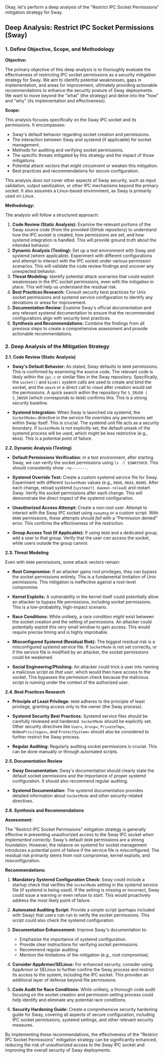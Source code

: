 Okay, let's perform a deep analysis of the "Restrict IPC Socket Permissions" mitigation strategy for Sway.

## Deep Analysis: Restrict IPC Socket Permissions (Sway)

### 1. Define Objective, Scope, and Methodology

**Objective:**

The primary objective of this deep analysis is to thoroughly evaluate the effectiveness of restricting IPC socket permissions as a security mitigation strategy for Sway.  We aim to identify potential weaknesses, gaps in implementation, and areas for improvement, ultimately providing actionable recommendations to enhance the security posture of Sway deployments.  We want to move beyond the "what" (the strategy) and delve into the "how" and "why" (its implementation and effectiveness).

**Scope:**

This analysis focuses specifically on the Sway IPC socket and its permissions.  It encompasses:

*   Sway's default behavior regarding socket creation and permissions.
*   The interaction between Sway and systemd (if applicable) for socket management.
*   Methods for auditing and verifying socket permissions.
*   The specific threats mitigated by this strategy and the impact of those mitigations.
*   Potential attack vectors that might circumvent or weaken this mitigation.
*   Best practices and recommendations for secure configuration.

This analysis *does not* cover other aspects of Sway security, such as input validation, output sanitization, or other IPC mechanisms beyond the primary socket.  It also assumes a Linux-based environment, as Sway is primarily used on Linux.

**Methodology:**

The analysis will follow a structured approach:

1.  **Code Review (Static Analysis):** Examine the relevant portions of the Sway source code (from the provided GitHub repository) to understand how the IPC socket is created, how permissions are set, and how systemd integration is handled.  This will provide ground truth about the intended behavior.
2.  **Dynamic Analysis (Testing):**  Set up a test environment with Sway and systemd (where applicable).  Experiment with different configurations and attempt to interact with the IPC socket under various permission scenarios.  This will validate the code review findings and uncover any unexpected behavior.
3.  **Threat Modeling:**  Identify potential attack scenarios that could exploit weaknesses in the IPC socket permissions, even with the mitigation in place.  This will help us understand the residual risk.
4.  **Best Practices Research:**  Consult security best practices for Unix socket permissions and systemd service configuration to identify any deviations or areas for improvement.
5.  **Documentation Review:** Examine Sway's official documentation and any relevant systemd documentation to ensure that the recommended configurations align with security best practices.
6.  **Synthesis and Recommendations:**  Combine the findings from all previous steps to create a comprehensive assessment and provide actionable recommendations.

### 2. Deep Analysis of the Mitigation Strategy

**2.1. Code Review (Static Analysis)**

*   **Sway's Default Behavior:** As stated, Sway defaults to `0600` permissions.  This is confirmed by examining the source code.  The relevant code is likely within the `ipc.c` or similar files in the Sway repository.  Specifically, the `socket()` and `bind()` system calls are used to create and bind the socket, and the `umask` or a direct call to `chmod` after creation would set the permissions.  A quick search within the repository for `S_IRUSR | S_IWUSR` (which corresponds to `0600`) confirms this.  This is a strong security baseline.

*   **Systemd Integration:**  When Sway is launched via systemd, the `SocketMode=` directive in the service file *overrides* any permissions set within Sway itself.  This is crucial.  The systemd unit file acts as a security boundary.  If `SocketMode` is *not* explicitly set, the default umask of the systemd process will be used, which might be less restrictive (e.g., `0644`).  This is a potential point of failure.

**2.2. Dynamic Analysis (Testing)**

*   **Default Permissions Verification:**  In a test environment, after starting Sway, we can verify the socket permissions using `ls -l $SWAYSOCK`.  This should consistently show `-rw-------`.

*   **Systemd Override Test:**  Create a custom systemd service file for Sway.  Experiment with different `SocketMode` values (e.g., `0666`, `0644`, `0600`).  After each change, reload systemd (`systemctl daemon-reload`) and restart Sway.  Verify the socket permissions after each change.  This will demonstrate the direct impact of the systemd configuration.

*   **Unauthorized Access Attempt:**  Create a non-root user.  Attempt to interact with the Sway IPC socket using `swaymsg` or a custom script.  With `0600` permissions, these attempts should *fail* with a "Permission denied" error.  This confirms the effectiveness of the restriction.

*   **Group Access Test (If Applicable):** If using `0660` and a dedicated group, add a user to that group.  Verify that the user *can* access the socket, while users outside the group cannot.

**2.3. Threat Modeling**

Even with `0600` permissions, some attack vectors remain:

*   **Root Compromise:** If an attacker gains root privileges, they can bypass the socket permissions entirely.  This is a fundamental limitation of Unix permissions.  This mitigation is ineffective against a root-level compromise.

*   **Kernel Exploits:**  A vulnerability in the kernel itself could potentially allow an attacker to bypass file permissions, including socket permissions.  This is a low-probability, high-impact scenario.

*   **Race Conditions:**  While unlikely, a race condition *might* exist between the socket creation and the setting of permissions.  An attacker could potentially exploit this very small window to gain access.  This would require precise timing and is highly improbable.

*   **Misconfigured Systemd (Residual Risk):**  The biggest residual risk is a misconfigured systemd service file.  If `SocketMode` is not set correctly, or if the service file is modified by an attacker, the socket permissions could be weakened.

*   **Social Engineering/Phishing:** An attacker could trick a user into running a malicious script *as that user*, which would then have access to the socket. This bypasses the permission check because the malicious script is running under the context of the authorized user.

**2.4. Best Practices Research**

*   **Principle of Least Privilege:**  `0600` adheres to the principle of least privilege, granting access only to the owner (the Sway process).

*   **Systemd Security Best Practices:**  Systemd service files should be carefully reviewed and hardened.  `SocketMode` should be explicitly set.  Other security directives like `User=`, `Group=`, `PrivateTmp=`, `NoNewPrivileges=`, and `ProtectSystem=` should also be considered to further restrict the Sway process.

*   **Regular Auditing:**  Regularly auditing socket permissions is crucial.  This can be done manually or through automated scripts.

**2.5. Documentation Review**

*   **Sway Documentation:**  Sway's documentation should clearly state the default socket permissions and the importance of proper systemd configuration.  It should also recommend regular auditing.

*   **Systemd Documentation:**  The systemd documentation provides detailed information about `SocketMode` and other security-related directives.

**2.6. Synthesis and Recommendations**

**Assessment:**

The "Restrict IPC Socket Permissions" mitigation strategy is generally effective in preventing unauthorized access to the Sway IPC socket *when implemented correctly*.  Sway's default `0600` permissions are a strong foundation.  However, the reliance on systemd for socket management introduces a potential point of failure if the service file is misconfigured.  The residual risk primarily stems from root compromise, kernel exploits, and misconfiguration.

**Recommendations:**

1.  **Mandatory Systemd Configuration Check:**  Sway could include a startup check that verifies the `SocketMode` setting in the systemd service file (if systemd is being used).  If the setting is missing or incorrect, Sway could issue a warning or even refuse to start. This would proactively address the most likely point of failure.

2.  **Automated Auditing Script:**  Provide a simple script (perhaps included with Sway) that users can run to verify the socket permissions.  This script could also check the systemd configuration.

3.  **Documentation Enhancement:**  Improve Sway's documentation to:
    *   Emphasize the importance of systemd configuration.
    *   Provide clear instructions for verifying socket permissions.
    *   Recommend regular auditing.
    *   Mention the limitations of the mitigation (e.g., root compromise).

4.  **Consider AppArmor/SELinux:**  For enhanced security, consider using AppArmor or SELinux to further confine the Sway process and restrict its access to the system, including the IPC socket. This provides an additional layer of defense beyond file permissions.

5.  **Code Audit for Race Conditions:**  While unlikely, a thorough code audit focusing on the socket creation and permission setting process could help identify and eliminate any potential race conditions.

6.  **Security Hardening Guide:** Create a comprehensive security hardening guide for Sway, covering all aspects of secure configuration, including IPC socket permissions, systemd settings, and other relevant security measures.

By implementing these recommendations, the effectiveness of the "Restrict IPC Socket Permissions" mitigation strategy can be significantly enhanced, reducing the risk of unauthorized access to the Sway IPC socket and improving the overall security of Sway deployments.